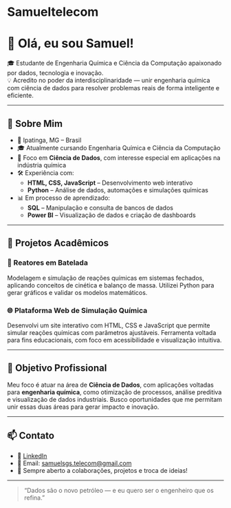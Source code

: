 # Samueltelecom
# 👋 Olá, eu sou Samuel!

🎓 Estudante de Engenharia Química e Ciência da Computação apaixonado por dados, tecnologia e inovação.  
💡 Acredito no poder da interdisciplinaridade — unir engenharia química com ciência de dados para resolver problemas reais de forma inteligente e eficiente.

---

## 🚀 Sobre Mim

- 📍 Ipatinga, MG – Brasil  
- 🎓 Atualmente cursando Engenharia Química e Ciência da Computação  
- 🧠 Foco em **Ciência de Dados**, com interesse especial em aplicações na indústria química  
- 🛠️ Experiência com:
  - **HTML, CSS, JavaScript** – Desenvolvimento web interativo
  - **Python** – Análise de dados, automações e simulações químicas
- 📊 Em processo de aprendizado:
  - **SQL** – Manipulação e consulta de bancos de dados
  - **Power BI** – Visualização de dados e criação de dashboards

---

## 🧪 Projetos Acadêmicos

### 🔬 Reatores em Batelada
Modelagem e simulação de reações químicas em sistemas fechados, aplicando conceitos de cinética e balanço de massa. Utilizei Python para gerar gráficos e validar os modelos matemáticos.

### 🌐 Plataforma Web de Simulação Química
Desenvolvi um site interativo com HTML, CSS e JavaScript que permite simular reações químicas com parâmetros ajustáveis. Ferramenta voltada para fins educacionais, com foco em acessibilidade e visualização intuitiva.

---

## 🎯 Objetivo Profissional

Meu foco é atuar na área de **Ciência de Dados**, com aplicações voltadas para **engenharia química**, como otimização de processos, análise preditiva e visualização de dados industriais. Busco oportunidades que me permitam unir essas duas áreas para gerar impacto e inovação.

---

## 📫 Contato

- 💼 [LinkedIn](www.linkedin.com/in/samuel-gomes-0a756637a)  
- 📧 Email: samuelsgs.telecom@gmail.com
- 🧠 Sempre aberto a colaborações, projetos e troca de ideias!

---

> “Dados são o novo petróleo — e eu quero ser o engenheiro que os refina.”
